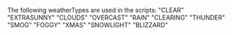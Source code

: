 The following weatherTypes are used in the scripts:
"CLEAR"
"EXTRASUNNY"
"CLOUDS"
"OVERCAST"
"RAIN"
"CLEARING"
"THUNDER"
"SMOG"
"FOGGY"
"XMAS"
"SNOWLIGHT"
"BLIZZARD"